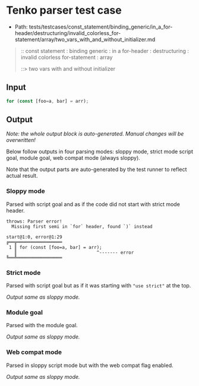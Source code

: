 # Tenko parser test case

- Path: tests/testcases/const_statement/binding_generic/in_a_for-header/destructuring/invalid_colorless_for-statement/array/two_vars_with_and_without_initializer.md

> :: const statement : binding generic : in a for-header : destructuring : invalid colorless for-statement : array
>
> ::> two vars with and without initializer

## Input

`````js
for (const [foo=a, bar] = arr);
`````

## Output

_Note: the whole output block is auto-generated. Manual changes will be overwritten!_

Below follow outputs in four parsing modes: sloppy mode, strict mode script goal, module goal, web compat mode (always sloppy).

Note that the output parts are auto-generated by the test runner to reflect actual result.

### Sloppy mode

Parsed with script goal and as if the code did not start with strict mode header.

`````
throws: Parser error!
  Missing first semi in `for` header, found `)` instead

start@1:0, error@1:29
╔══╦═════════════════
 1 ║ for (const [foo=a, bar] = arr);
   ║                              ^------- error
╚══╩═════════════════

`````

### Strict mode

Parsed with script goal but as if it was starting with `"use strict"` at the top.

_Output same as sloppy mode._

### Module goal

Parsed with the module goal.

_Output same as sloppy mode._

### Web compat mode

Parsed in sloppy script mode but with the web compat flag enabled.

_Output same as sloppy mode._
